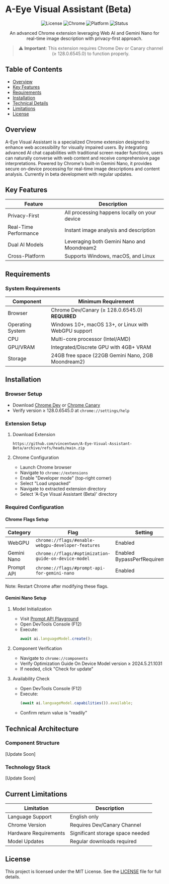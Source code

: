 # A-Eye Visual Assistant (Beta)

<div align="center">

![License](https://img.shields.io/badge/license-MIT-blue.svg)
![Chrome](https://img.shields.io/badge/Chrome--Dev%2FCanary-v128.0.6545.0%2B-green.svg)
![Platform](https://img.shields.io/badge/platform-Windows%20|%20MacOS%20|%20Linux-lightgrey)
![Status](https://img.shields.io/badge/status-beta-orange)

An advanced Chrome extension leveraging Web AI and Gemini Nano for real-time image description with privacy-first approach.

> ⚠️ **Important**: This extension requires Chrome Dev or Canary channel (≥ 128.0.6545.0) to function properly.

</div>

## Table of Contents
- [Overview](#overview)
- [Key Features](#key-features)
- [Requirements](#requirements)
- [Installation](#installation)
- [Technical Details](#technical-details)
- [Limitations](#limitations)
- [License](#license)

## Overview
A-Eye Visual Assistant is a specialized Chrome extension designed to enhance web accessibility for visually impaired users. By integrating advanced AI chat capabilities with traditional screen reader functions, users can naturally converse with web content and receive comprehensive page interpretations. Powered by Chrome's built-in Gemini Nano, it provides secure on-device processing for real-time image descriptions and content analysis. Currently in beta development with regular updates.

## Key Features

| Feature | Description |
|---------|-------------|
| Privacy-First | All processing happens locally on your device |
| Real-Time Performance | Instant image analysis and description |
| Dual AI Models | Leveraging both Gemini Nano and Moondream2 |
| Cross-Platform | Supports Windows, macOS, and Linux |

## Requirements

### System Requirements

| Component | Minimum Requirement |
|-----------|-------------------|
| Browser | Chrome Dev/Canary (≥ 128.0.6545.0) **REQUIRED** |
| Operating System | Windows 10+, macOS 13+, or Linux with WebGPU support |
| CPU | Multi-core processor (Intel/AMD) |
| GPU/VRAM | Integrated/Discrete GPU with 4GB+ VRAM |
| Storage | 24GB free space (22GB Gemini Nano, 2GB Moondream2) |

## Installation

### Browser Setup
- Download [Chrome Dev](https://www.google.com/chrome/dev/) or [Chrome Canary](https://www.google.com/chrome/canary/)
- Verify version ≥ 128.0.6545.0 at `chrome://settings/help`


### Extension Setup

1. Download Extension
   ```
   https://github.com/vincentwun/A-Eye-Visual-Assistant-Beta/archive/refs/heads/main.zip
   ```

2. Chrome Configuration
   - Launch Chrome browser
   - Navigate to `chrome://extensions`
   - Enable "Developer mode" (top-right corner)
   - Select "Load unpacked"
   - Navigate to extracted extension directory
   - Select 'A-Eye Visual Assistant (Beta)' directory

### Required Configuration

#### Chrome Flags Setup

| Category | Flag | Setting |
|----------|------|---------|
| WebGPU | `chrome://flags/#enable-webgpu-developer-features` | Enabled |
| Gemini Nano | `chrome://flags/#optimization-guide-on-device-model` | Enabled BypassPerfRequirement |
| Prompt API | `chrome://flags/#prompt-api-for-gemini-nano` | Enabled |

Note: Restart Chrome after modifying these flags.

#### Gemini Nano Setup

1. Model Initialization
   - Visit [Prompt API Playground](https://chrome.dev/web-ai-demos/prompt-api-playground/)
   - Open DevTools Console (F12)
   - Execute:
     ```javascript
     await ai.languageModel.create();
     ```

2. Component Verification
   - Navigate to `chrome://components`
   - Verify Optimization Guide On Device Model version ≥ 2024.5.21.1031
   - If needed, click "Check for update"

3. Availability Check
   - Open DevTools Console (F12)
   - Execute:
     ```javascript
     (await ai.languageModel.capabilities()).available;
     ```
   - Confirm return value is "readily"

## Technical Architecture

### Component Structure
[Update Soon]

### Technology Stack
[Update Soon]

## Current Limitations

| Limitation | Description |
|------------|-------------|
| Language Support | English only |
| Chrome Version | Requires Dev/Canary Channel |
| Hardware Requirements | Significant storage space needed |
| Model Updates | Regular downloads required |

## License
This project is licensed under the MIT License. See the [LICENSE](LICENSE) file for full details.